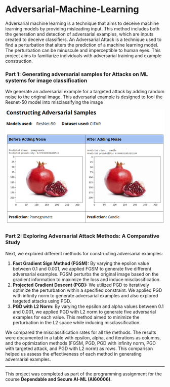 # Adversarial-Machine-Learning

Adversarial machine learning is a technique that aims to deceive machine learning models by providing misleading input. This method includes both the generation and detection of adversarial examples, which are inputs created to deceive classifiers. An Adversarial Attack is a technique used to find a perturbation that alters the prediction of a machine learning model. The perturbation can be minuscule and imperceptible to human eyes. This project aims to familiarize individuals with adversarial training and example construction.

### Part 1: Generating adversarial samples for Attacks on ML systems for image classification

We generate an adversarial example for a targeted attack by adding random noise to the original image. This adversarial example is designed to fool the Resnet-50 model into misclassifying the image

![Adversarial-ML](https://github.com/abhinav-bohra/Adversarial-Machine-Learning/blob/main/image.png)

###  Part 2: Exploring Adversarial Attack Methods: A Comparative Study

Next, we explored different methods for constructing adversarial examples:

1. **Fast Gradient Sign Method (FGSM):** By varying the epsilon value between 0.1 and 0.001, we applied FGSM to generate five different adversarial examples. FGSM perturbs the original image based on the gradient information to maximize the loss and induce misclassification.
2. **Projected Gradient Descent (PGD):** We utilized PGD to iteratively optimize the perturbation within a specified constraint. We applied PGD with infinity norm to generate adversarial examples and also explored targeted attacks using PGD.
3. **PGD with L2 Norm:** By varying the epsilon and alpha values between 0.1 and 0.001, we applied PGD with L2 norm to generate five adversarial examples for each value. This method aimed to minimize the perturbation in the L2 space while inducing misclassification.

We compared the misclassification rates for all the methods. The results were documented in a table with epsilon, alpha, and iterations as columns, and the optimization methods (FGSM, PGD, PGD with infinity norm, PGD with targeted attack, and PGD with L2 norm) as rows. This comparison helped us assess the effectiveness of each method in generating adversarial examples.

------------


This project was completed as part of the programming assignment for the course **Dependable and Secure AI-ML (AI60006).**
